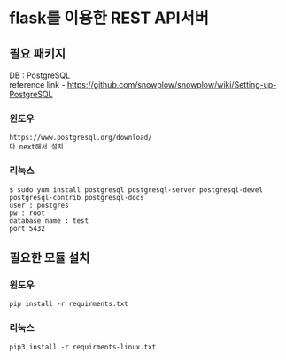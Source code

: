 # flask를 이용한 REST API서버  
## 필요 패키지  
DB : PostgreSQL  
reference link - https://github.com/snowplow/snowplow/wiki/Setting-up-PostgreSQL
### 윈도우
```
https://www.postgresql.org/download/
다 next해서 설치
```
### 리눅스
```
$ sudo yum install postgresql postgresql-server postgresql-devel postgresql-contrib postgresql-docs
user : postgres
pw : root
database name : test
port 5432
```
  
## 필요한 모듈 설치  
### 윈도우
```
pip install -r requirments.txt  
```
### 리눅스  
```
pip3 install -r requirments-linux.txt  
```

## 
